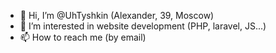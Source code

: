 - 👋 Hi, I’m @UhTyshkin (Alexander, 39, Moscow)
- 👀 I’m interested in website development (PHP, laravel, JS...)
- 📫 How to reach me (by email)

<!---
UhTyshkin/UhTyshkin is a ✨ special ✨ repository because its `README.md` (this file) appears on your GitHub profile.
You can click the Preview link to take a look at your changes.
--->
